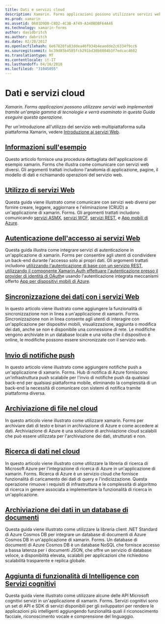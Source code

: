 ```yaml
---
title: Dati e servizi cloud
description: Xamarin. Forms applicazioni possono utilizzare servizi web implementati tramite un'ampia gamma di tecnologie e verrà esaminato in questa Guida eseguire questa operazione.
ms.prod: xamarin
ms.assetid: 0601D9D0-C8D2-4C3B-A749-A340BDBF64A4ß
ms.technology: xamarin-forms
author: davidbritch
ms.author: dabritch
ms.date: 02/28/2017
ms.openlocfilehash: 6e67820fa83ddea46f934b4eaedde2c6334f9cc6
ms.sourcegitcommit: bc39d85b4585fcb291bd30b8004b3f7edcac4602
ms.translationtype: MT
ms.contentlocale: it-IT
ms.lasthandoff: 04/16/2018
ms.locfileid: "31045055"
---
```

# <a name="data--cloud-services"></a>Dati e servizi cloud

_Xamarin. Forms applicazioni possono utilizzare servizi web implementati tramite un'ampia gamma di tecnologie e verrà esaminato in questa Guida eseguire questa operazione._

Per un'introduzione all'utilizzo del servizio web multipiattaforma sulla piattaforma Xamarin, vedere [Introduzione ai servizi Web](~/cross-platform/data-cloud/web-services/index.md).

## <a name="understanding-the-samplexamarin-formsdata-cloudwalkthroughmd"></a>[Informazioni sull'esempio](~/xamarin-forms/data-cloud/walkthrough.md)

Questo articolo fornisce una procedura dettagliata dell'applicazione di esempio xamarin. Forms che illustra come comunicare con servizi web diversi. Gli argomenti trattati includono l'anatomia di applicazione, pagine, il modello di dati e richiamando operazioni del servizio web.

## <a name="consuming-web-servicesxamarin-formsdata-cloudconsumingindexmd"></a>[Utilizzo di servizi Web](~/xamarin-forms/data-cloud/consuming/index.md)

Questa guida viene illustrato come comunicare con servizi web diversi per fornire creare, leggere, aggiornare e l'eliminazione (CRUD) a un'applicazione di xamarin. Forms. Gli argomenti trattati includono comunicando [servizi ASMX](consuming/asmx.md), [servizi WCF](consuming/wcf.md), [servizi REST](consuming/rest.md), e [App mobili di Azure](consuming/azure.md).

## <a name="authenticating-access-to-web-servicesxamarin-formsdata-cloudauthenticationindexmd"></a>[Autenticazione dell'accesso ai servizi Web](~/xamarin-forms/data-cloud/authentication/index.md)

Questa guida illustra come integrare servizi di autenticazione in un'applicazione di xamarin. Forms per consentire agli utenti di condividere un back-end durante l'accesso solo ai propri dati. Gli argomenti trattati includono [utilizzando l'autenticazione di base con un servizio REST](authentication/rest.md), [utilizzando il componente Xamarin.Auth effettuare l'autenticazione presso il provider di identità di OAuth](authentication/oauth.md)e usando l'autenticazione integrata meccanismi offerto [App per dispositivi mobili di Azure](authentication/azure.md).

## <a name="synchronizing-data-with-web-servicessyncindexmd"></a>[Sincronizzazione dei dati con i servizi Web](sync/index.md)

In questo articolo viene illustrato come aggiungere la funzionalità di sincronizzazione non in linea a un'applicazione di xamarin. Forms. Sincronizzazione non in linea consente agli utenti di interagire con un'applicazione per dispositivi mobili, visualizzazione, aggiunta o modifica dei dati, anche se non è disponibile una connessione di rete. Le modifiche vengono archiviate in un database locale e una volta che il dispositivo è online, le modifiche possono essere sincronizzate con il servizio web.

## <a name="sending-push-notificationspush-notificationsindexmd"></a>[Invio di notifiche push](push-notifications/index.md)

In questo articolo viene illustrato come aggiungere notifiche push a un'applicazione di xamarin. Forms. Hub di notifica di Azure forniscono un'infrastruttura push scalabile per l'invio di notifiche push da qualsiasi back-end per qualsiasi piattaforma mobile, eliminando la complessità di un back-end la necessità di comunicare con sistemi di notifica tramite piattaforma diversa.

## <a name="storing-files-in-the-cloudstorageindexmd"></a>[Archiviazione di file nel cloud](storage/index.md)

In questo articolo viene illustrato come utilizzare xamarin. Forms per archiviare dati di testo e binari in archiviazione di Azure e come accedere ai dati. Archiviazione di Azure è una soluzione di archiviazione cloud scalabili che può essere utilizzata per l'archiviazione dei dati, strutturati e non.

## <a name="searching-data-in-the-cloudsearchindexmd"></a>[Ricerca di dati nel cloud](search/index.md)

In questo articolo viene illustrato come utilizzare la libreria di ricerca di Microsoft Azure per l'integrazione di ricerca di Azure in un'applicazione di xamarin. Forms. Ricerca di Azure è un servizio cloud che fornisce funzionalità di caricamento dei dati di query e l'indicizzazione. Questa operazione rimuove i requisiti di infrastruttura e le complessità di algoritmo di ricerca in genere associata a implementare la funzionalità di ricerca in un'applicazione.

## <a name="storing-data-in-a-document-databasecosmosdbindexmd"></a>[Archiviazione dei dati in un database di documenti](cosmosdb/index.md)

Questa guida viene illustrato come utilizzare la libreria client .NET Standard di Azure Cosmos DB per integrare un database di documenti di Azure Cosmos DB in un'applicazione di xamarin. Forms. Un database di documenti di Azure Cosmos DB è un database NoSQL che fornisce accesso a bassa latenza per i documenti JSON, che offre un servizio di database veloce, a disponibilità elevata, scalabili per applicazioni che richiedono scalabilità trasparente e replica globale.

## <a name="adding-intelligence-with-cognitive-servicescognitive-servicesindexmd"></a>[Aggiunta di funzionalità di Intelligence con Servizi cognitivi](cognitive-services/index.md)

Questa guida viene illustrato come utilizzare alcune delle API Microsoft cognitivi servizi in un'applicazione di xamarin. Forms. Servizi cognitivi sono un set di API e SDK di servizi disponibili per gli sviluppatori per rendere le applicazioni più intelligenti aggiungendo funzionalità quali il riconoscimento facciale, riconoscimento vocale e comprensione del linguaggio.
